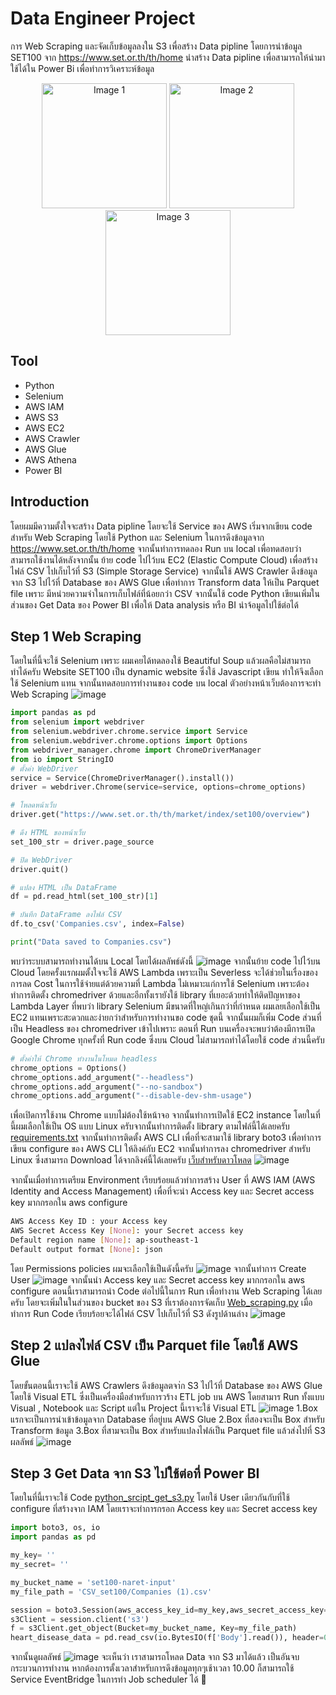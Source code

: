 # Data Engineer Project
การ Web Scraping และจัดเก็บข้อมูลลงใน S3 เพื่อสร้าง Data pipline โดยการนำข้อมูล SET100 จาก https://www.set.or.th/th/home นำสร้าง Data pipline เพื่อสามารถให้นำมาใช้ได้ใน Power Bi เพื่อทำการวิเคราะห์ข้อมูล

<p align="center">
  <img src="https://github.com/user-attachments/assets/b596e241-47b1-4c5b-8486-1c78a212c155" alt="Image 1" width="200"/>
  <img src="https://github.com/user-attachments/assets/d30af651-6b91-47c2-a9d2-deaf4a0a9bab" alt="Image 2" width="200"/>
  <img src="https://github.com/user-attachments/assets/41f365ed-4d83-4d29-ba0c-106144b6eea6" alt="Image 3" width="200"/>
</p>

## Tool 
- Python
- Selenium
- AWS IAM
- AWS S3
- AWS EC2
- AWS Crawler
- AWS Glue 
- AWS Athena 
- Power BI 
## Introduction     
โดยผมมีความตั้งใจจะสร้าง Data pipline โดยจะใช้ Service ของ AWS เริ่มจากเขียน code สำหรับ Web Scraping โดยใช้ Python และ Selenium ในการดึงข้อมูลจาก https://www.set.or.th/th/home จากนั้นทำการทดลอง Run บน local เพื่อทดสอบว่าสามารถใช้งานได้หลังจากนั้น ย้าย code ไปไว้บน EC2 (Elastic Compute Cloud) เพื่อสร้างไฟล์ CSV ไปเก็บไว้ที่ S3 (Simple Storage Service) จากนั้นใช้ AWS Crawler ดึงข้อมูลจาก S3 ไปไว้ที่ Database ของ AWS Glue เพื่อทำการ Transform data ให้เป็น  Parquet file เพราะ มีหน่วยความจำในการเก็บไฟล์ที่น้อยกว่า CSV จากนั้นใช้ code Python เขียนเพิ่มในส่วนของ Get Data ของ Power BI เพื่อให้ Data analysis หรือ BI นำจ้อมูลไปใช้ต่อได้ 

## Step 1 Web Scraping
โดยในที่นี้จะใช้ Selenium เพราะ ผมเคยได้ทดลองใช้ Beautiful Soup แล้วผลคือไม่สามารถทำได้ครับ Website SET100 เป็น dynamic website ซึ่งใช้ Javascript เขียน ทำให้จึงเลือกใช้ Selenium แทน 
จากนั้นทดสอบการทำงานของ code บน local 
ตัวอย่างหน้าเว็บต้องการจะทำ Web Scraping 
![image](https://github.com/user-attachments/assets/2248ee6e-a014-49b7-8591-78c76ae0f2a3)

```python
import pandas as pd
from selenium import webdriver
from selenium.webdriver.chrome.service import Service
from selenium.webdriver.chrome.options import Options
from webdriver_manager.chrome import ChromeDriverManager
from io import StringIO
# ตั้งค่า WebDriver
service = Service(ChromeDriverManager().install())
driver = webdriver.Chrome(service=service, options=chrome_options)

# โหลดหน้าเว็บ
driver.get("https://www.set.or.th/th/market/index/set100/overview")

# ดึง HTML ของหน้าเว็บ
set_100_str = driver.page_source

# ปิด WebDriver
driver.quit()

# แปลง HTML เป็น DataFrame
df = pd.read_html(set_100_str)[1]

# บันทึก DataFrame ลงไฟล์ CSV
df.to_csv('Companies.csv', index=False)

print("Data saved to Companies.csv")
```
พบว่าระบบสามารถทำงานได้บน Local โดยได้ผลลัพธ์ดังนี้ 
![image](https://github.com/user-attachments/assets/f494df2f-de4c-4079-bb54-bbc18edaeae2)
จากนั้นย้าย code ไปไว้บน Cloud โดยครั้งแรกผมตั้งใจจะใช้ AWS Lambda เพราะเป็น Severless จะได้ช่วยในเรื่องของการลด Cost ในการใช้จ่ายแต่ด้วยความที่ Lambda ไม่เหมาะแก่การใช้ Selenium เพราะต้องทำการติดตั้ง chromedriver ด้วยและอีกทั้งเรายังใช้ library ที่เยอะด้วยทำให้ติดปัญหาของ Lambda Layer ที่พบว่า library Selenium มีขนาดที่ใหญ่เกินกว่าที่กำหนด ผมเลยเลือกใช้เป็น EC2 แทนเพราะสะดวกและง่ายกว่าสำหรับการทำงานขอ code ชุดนี้ 
จากนั้นผมก็เพิ่ม Code ส่วนที่เป็น Headless ของ chromedriver เข้าไปเพราะ ตอนที่ Run บนเครื่องจะพบว่าต้องมีการเปิด Google Chrome ทุกครั้งที่ Run code ซึ่งบน Cloud ไม่สามารถทำได้โดยใช้ code ส่วนนี้ครับ 
```python
# ตั้งค่าให้ Chrome ทำงานในโหมด headless
chrome_options = Options()
chrome_options.add_argument("--headless")
chrome_options.add_argument("--no-sandbox")
chrome_options.add_argument("--disable-dev-shm-usage")
```
เพื่อเปิดการใช้งาน Chrome แบบไม่ต้องใช้หน้าจอ จากนั้นทำการเปิดใช้ EC2 instance โดยในที่นี้ผมเลือกใช้เป็น OS แบบ Linux ครับจากนั้นทำการติดตั้ง library ตามไฟล์นี้ได้เลยครับ [requirements.txt](https://github.com/Naret59/ProjectForDataEngineer_web_scraping_AWS_PowerBI/blob/main/requirements.txt)  จากนั้นทำการติดตั้ง AWS CLI เพื่อที่จะสามาใช้ library boto3 เพื่อทำการเขียน configure ของ AWS CLI ให้ลิงค์กับ EC2 จากนั้นทำการลง chromedriver สำหรับ Linux ซึ่งสามารถ Download ได้จากลิงค์นี้ได้เลยครับ [เว็บสำหรับดาวโหลด](https://googlechromelabs.github.io/chrome-for-testing/) 
![image](https://github.com/user-attachments/assets/fc258927-7c65-4450-af33-8bf304141ce7)

จากนั้นเมื่อทำการเตรียม Environment เรียบร้อยแล้วทำการสร้าง User ที่ AWS IAM (AWS Identity and Access Management) เพื่อที่จะนำ Access key และ Secret access key มากกรอกใน aws configure

```bash
AWS Access Key ID : your Access key 
AWS Secret Access Key [None]: your Secret access key 
Default region name [None]: ap-southeast-1
Default output format [None]: json
```
โดย Permissions policies ผมจะเลือกใช้เป็นดังนี้ครับ
![image](https://github.com/user-attachments/assets/5cdca4e6-5ef6-4b49-b404-ebe4fe6b2503)
จากนั้นทำการ Create User 
![image](https://github.com/user-attachments/assets/b13201b0-881d-4ff3-aafc-0e06832b11b8)
จากนั้นนำ Access key และ Secret access key มากกรอกใน aws configure ตอนนี้เราสามารถนำ Code ต่อไปนี้ในการ Run เพื่อทำงาน Web Scraping ได้เลยครับ โดยจะเพิ่มในในส่วนของ bucket ของ S3 ที่เราต้องการจัดเก็บ [Web_scraping.py](https://github.com/Naret59/ProjectForDataEngineer_web_scraping_AWS_PowerBI/blob/main/Web_scraping.py) 
เมื่อทำการ Run Code เรียบร้อยจะได้ไฟล์ CSV ไปเก็บไว้ที่ S3 ดังรูปด้านล่าง
![image](https://github.com/user-attachments/assets/e1041581-e6fd-47f5-9ed4-e291e65b4b4e)

## Step 2 แปลงไฟล์ CSV เป็น Parquet file โดยใช้ AWS Glue 
โดยขั้นตอนนี้เราจะใช้ AWS Crawlers ดึงข้อมูลตจา่ก S3 ไปไว้ที่ Database ของ AWS Glue โดยใช้ Visual ETL ซึ่งเป็นเครื่องมือสำหรับการวร้าง ETL job บน AWS โดยสามาร Run ทั้งแบบ Visual , Notebook และ Script แต่ใน Project นี้เราจะใช้ Visual ETL
![image](https://github.com/user-attachments/assets/ed00f891-9431-4b40-8632-0079c707bc5f)
1.Box แรกจะเป็นการนำเข้าข้อมูลจาก Database ที่อยู่บน AWS Glue 
2.Box ที่สองจะเป็น Box สำหรับ Transform ข้อมูล 
3.Box ที่สามจะเป็น Box สำหรับแปลงไฟล์เป็น Parquet file แล้วส่งไปที่ S3 
ผลลัพธ์ 
![image](https://github.com/user-attachments/assets/1e785673-8831-44a2-ba56-2dccb2d1aac1)

## Step 3 Get Data จาก S3 ไปใช้ต่อที่ Power BI 
โดยในที่นี้เราจะใช้ Code [python_srcipt_get_s3.py](https://github.com/Naret59/ProjectForDataEngineer_web_scraping_AWS_PowerBI/blob/main/python_srcipt_get_s3.py) โดยใช้ User เดียวกันกับที่ใช้ configure ที่สร้างจาก IAM โดยเราจะทำการกรอก Access key และ Secret access key 
```python
import boto3, os, io
import pandas as pd 

my_key= '' 
my_secret= '' 

my_bucket_name = 'set100-naret-input' 
my_file_path = 'CSV_set100/Companies (1).csv' 

session = boto3.Session(aws_access_key_id=my_key,aws_secret_access_key=my_secret) 
s3Client = session.client('s3') 
f = s3Client.get_object(Bucket=my_bucket_name, Key=my_file_path) 
heart_disease_data = pd.read_csv(io.BytesIO(f['Body'].read()), header=0)

```
จากนั้นดูผลลัพธ์ 
![image](https://github.com/user-attachments/assets/32d5c003-d604-4924-be87-b9fa75fb5148)
จะเห็นว่า เราสามารถโหลด Data จาก S3 มาได้แล้ว เป็นอันจบกระบวนการทำงาน หากต้องการตั้งเวลาสำหรับการดึงข้อมูลทุกๆเช้าเวลา 10.00 ก็สามารถใช้ Service EventBridge ในการทำ Job scheduler ได้ 🙌








 


